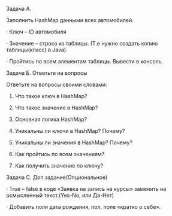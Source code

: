 Задача A.

Заполнить HashMap данными всех автомобилей.

· Ключ – ID автомобиля

· Значение – строка из таблицы. (Т.е нужно создать копию таблицы(класс) в Java).

· Пройтись по всем элементам таблицы. Вывести в консоль.

Задача Б. Ответьте на вопросы

Ответьте на вопросы своими словами:

1. Что такое ключ в HashMap?

2. Что такое значение в HashMap?

3. Основная логика HashMap?

4. Уникальны ли ключи в HashMap? Почему?

5. Уникальны ли значения в HashMap? Почему?

6. Как пройтись по всем значениям?

7. Как получить значение по ключу?

Задача C. Доп задание(Опциональное)

· True – false в коде «Заявка на запись на курсы» заменить на осмысленный текст.(Yes-No, или Да-Нет)

· Добавить поля дата рождения, пол, поле «кратко о себе».